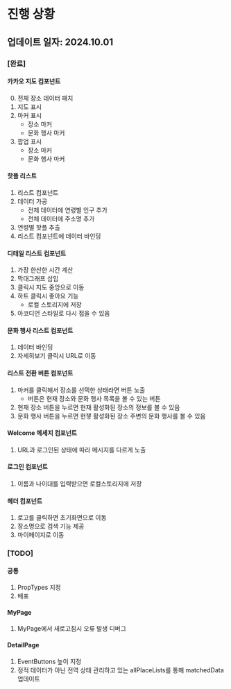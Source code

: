 # 진행 상황

## 업데이트 일자: 2024.10.01

### [완료]

#### 카카오 지도 컴포넌트

0. 전체 장소 데이터 패치
1. 지도 표시
2. 마커 표시
   - 장소 마커
   - 문화 행사 마커
3. 팝업 표시
   - 장소 마커
   - 문화 행사 마커

#### 핫플 리스트

1. 리스트 컴포넌트
2. 데이터 가공
   - 전체 데이터에 연령별 인구 추가
   - 전체 데이터에 주소명 추가
3. 연령별 핫플 추출
4. 리스트 컴포넌트에 데이터 바인딩

#### 디테일 리스트 컴포넌트

1. 가장 한산한 시간 계산
2. 막대그래프 삽입
3. 클릭시 지도 중앙으로 이동
4. 하트 클릭시 좋아요 기능
   - 로컬 스토리지에 저장
5. 아코디언 스타일로 다시 접을 수 있음

#### 문화 행사 리스트 컴포넌트

1. 데이터 바인딩
2. 자세히보기 클릭시 URL로 이동

#### 리스트 전환 버튼 컴포넌트

1. 마커를 클릭해서 장소를 선택한 상태라면 버튼 노출
   - 버튼은 현재 장소와 문화 행사 목록을 볼 수 있는 버튼
2. 현재 장소 버튼을 누르면 현재 활성화된 장소의 정보를 볼 수 있음
3. 문화 행사 버튼을 누르면 현쟇 활성화된 장소 주변의 문화 행사를 볼 수 있음

#### Welcome 메세지 컴포넌트

1. URL과 로그인된 상태에 따라 메시지를 다르게 노출

#### 로그인 컴포넌트

1. 이름과 나이대를 입력받으면 로컬스토리지에 저장

#### 헤더 컴포넌트

1. 로고를 클릭하면 초기화면으로 이동
2. 장소명으로 검색 기능 제공
3. 마이페이지로 이동

### [TODO]

#### 공통

1. PropTypes 지정
2. 배포

#### MyPage

1. MyPage에서 새로고침시 오류 발생 디버그

#### DetailPage

1. EventButtons 높이 지정
2. 정적 데이터가 아닌 전역 상태 관리하고 있는 allPlaceLists를 통해 matchedData 업데이트
